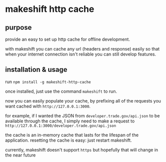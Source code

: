 # makeshift http cache

## purpose

provide an easy to set up http cache for offline development.

with makeshift you can cache any url (headers and response) easily so that when your internet connection isn't reliable you can still develop features.

## installation & usage

run `npm install -g makeshift-http-cache`

once installed, just use the command `makeshift` to run.

now you can easily populate your cache, by prefixing all of the requests you want cached with `http://127.0.0.1:3000`.

for example, if I wanted the JSON from `developer.trade.gov/api.json` to be available through the cache, I simply need to make a request to `http://127.0.0.1:3000/developer.trade.gov/api.json`

the cache is an in-memory cache that lasts for the lifespan of the application. resetting the cache is easy: just restart makeshift.

currently, makeshift doesn't support `https` but hopefully that will change in the near future
